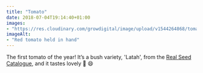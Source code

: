 ```yaml
---
title: "Tomato"
date: 2018-07-04T19:14:40+01:00
images: 
- "https://res.cloudinary.com/growdigital/image/upload/v1544264868/tomato-42481040104.jpg"
imageAlt: 
- "Red tomato held in hand"
---
```


The first tomato of the year! It’s a bush variety, 'Latah', from the [Real Seed Catalogue](http://realseeds.co.uk/tomatoes_bush.html), and it tastes lovely 🍅 😄
